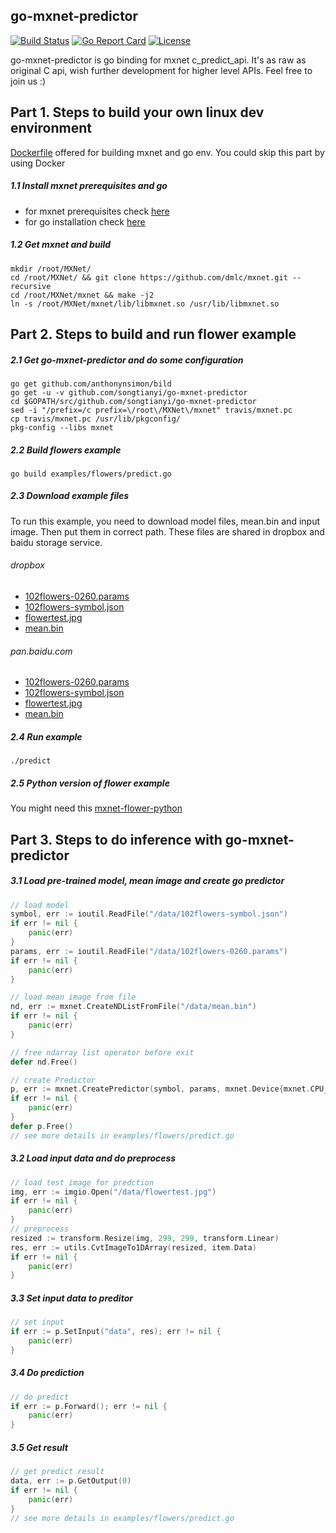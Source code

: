 ## go-mxnet-predictor

[![Build Status](https://travis-ci.org/songtianyi/go-mxnet-predictor.svg?branch=master)](https://travis-ci.org/songtianyi/go-mxnet-predictor)
[![Go Report Card](https://goreportcard.com/badge/github.com/songtianyi/go-mxnet-predictor)](https://goreportcard.com/report/github.com/songtianyi/go-mxnet-predictor)
[![License](https://img.shields.io/badge/License-Apache%202.0-blue.svg)](https://opensource.org/licenses/Apache-2.0)


go-mxnet-predictor is go binding for mxnet c_predict_api. It's as raw as original C api, wish further development for higher level APIs. Feel free to join us :)


## Part 1. Steps to build your own linux dev environment
[Dockerfile](https://github.com/songtianyi/docker-dev-envs/blob/master/gmp.Dockerfile) offered for building mxnet and go env. You could skip this part by using Docker

##### 1.1 Install mxnet prerequisites and go
* for mxnet prerequisites check [here](http://mxnet.io/get_started/setup.html#prerequisites)
* for go installation check [here](https://golang.org/doc/install)

##### 1.2 Get mxnet and build
	mkdir /root/MXNet/
	cd /root/MXNet/ && git clone https://github.com/dmlc/mxnet.git --recursive
	cd /root/MXNet/mxnet && make -j2
	ln -s /root/MXNet/mxnet/lib/libmxnet.so /usr/lib/libmxnet.so


## Part 2. Steps to build and run flower example
##### 2.1 Get go-mxnet-predictor and do some configuration
```shell
go get github.com/anthonynsimon/bild
go get -u -v github.com/songtianyi/go-mxnet-predictor
cd $GOPATH/src/github.com/songtianyi/go-mxnet-predictor	
sed -i "/prefix=/c prefix=\/root\/MXNet\/mxnet" travis/mxnet.pc
cp travis/mxnet.pc /usr/lib/pkgconfig/
pkg-config --libs mxnet
```

##### 2.2 Build flowers example
```shell
go build examples/flowers/predict.go
```

##### 2.3 Download example files
To run this example, you need to download model files, mean.bin and input image.
Then put them in correct path. These files are shared in dropbox and baidu storage service.
###### dropbox
* [102flowers-0260.params](https://www.dropbox.com/s/7l8zye9jpv2bywu/102flowers-0260.params?dl=0)
* [102flowers-symbol.json](https://www.dropbox.com/s/507hikz8561hwxg/102flowers-symbol.json?dl=0)
* [flowertest.jpg](https://www.dropbox.com/s/9ej43gpkcdw3q32/flowertest.jpg?dl=0)
* [mean.bin](https://www.dropbox.com/s/rg45ma97x886i53/mean.bin?dl=0)

###### pan.baidu.com
* [102flowers-0260.params](https://pan.baidu.com/s/1qYuHE5A)
* [102flowers-symbol.json](https://pan.baidu.com/s/1i5sTZY9)
* [flowertest.jpg](https://pan.baidu.com/s/1skUXirz)
* [mean.bin](https://pan.baidu.com/s/1kVlyy5x)

##### 2.4 Run example
```shell
./predict
```

##### 2.5 Python version of flower example
You might need this
[mxnet-flower-python](https://github.com/burness/mxnet-101/tree/master/day4)

## Part 3. Steps to do inference with go-mxnet-predictor
##### 3.1 Load pre-trained model, mean image and create go predictor
```go
// load model
symbol, err := ioutil.ReadFile("/data/102flowers-symbol.json")
if err != nil {
	panic(err)
}
params, err := ioutil.ReadFile("/data/102flowers-0260.params")
if err != nil {
	panic(err)
}

// load mean image from file
nd, err := mxnet.CreateNDListFromFile("/data/mean.bin")
if err != nil {
    panic(err)
}

// free ndarray list operator before exit
defer nd.Free()

// create Predictor
p, err := mxnet.CreatePredictor(symbol, params, mxnet.Device{mxnet.CPU_DEVICE, 0}, []mxnet.InputNode{{Key: "data", Shape: []uint32{1, 3, 299, 299}}})
if err != nil {
	panic(err)
}
defer p.Free()
// see more details in examples/flowers/predict.go
```

##### 3.2 Load input data and do preprocess
```go
// load test image for predction
img, err := imgio.Open("/data/flowertest.jpg")
if err != nil {
	panic(err)
}
// preprocess
resized := transform.Resize(img, 299, 299, transform.Linear)
res, err := utils.CvtImageTo1DArray(resized, item.Data)
if err != nil {
	panic(err)
}
```

##### 3.3 Set input data to preditor
```go
// set input
if err := p.SetInput("data", res); err != nil {
	panic(err)
}
```
##### 3.4 Do prediction
```go
// do predict
if err := p.Forward(); err != nil {
	panic(err)
}
```

##### 3.5 Get result
```go
// get predict result
data, err := p.GetOutput(0)
if err != nil {
	panic(err)
}
// see more details in examples/flowers/predict.go
```
